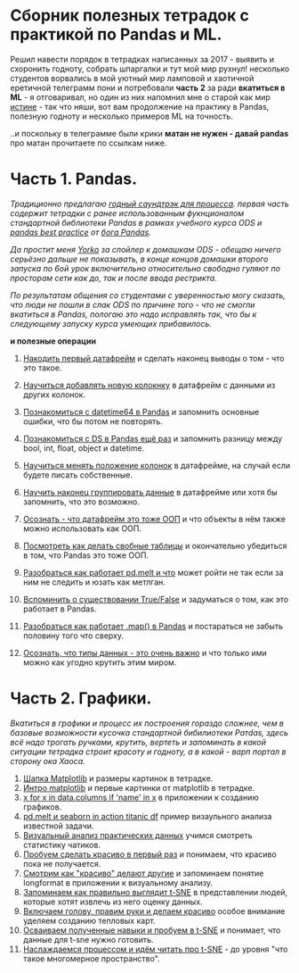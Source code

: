 # Сборник полезных тетрадок с практикой по Pandas и ML.

Решил навести порядок в тетрадках написанных за 2017 - выявить и схоронить годноту, собрать шпаргалки и тут мой мир рухнул! несколько студентов ворвались в мой уютный мир ламповой и хаотичной еретичной телеграмм пони и потребовали **часть 2** за ради **вкатиться в ML** - я отговаривал, но один из них напомнил мне о старой как мир [истине](http://coub.com/view/g56t9) - так что няши, вот вам продолжение на практику в Pandas, полезную годноту и несколько примеров ML на точность. 

..и поскольку в телеграмме были крики **матан не нужен - давай pandas** про матан прочитаете по ссылкам ниже. 

# Часть 1. Pandas.

*Традиционно предлагаю [годный саундтрэк для процесса](https://soundcloud.com/guilherme19952/iron-maiden-fear-of-the-dark-piano-cover). первая часть содержит тетрадки с ранее использованным фукнционалом стандартной библиотеки Pandas в рамках учебного курса ODS и [pandas best practice](https://tomaugspurger.github.io/modern-1-intro.html) от [бога Pandas](https://github.com/TomAugspurger).*

*Да простит меня [Yorko](https://github.com/Yorko) за спойлер к домашкам ODS - обещаю ничего серьёзно дальше не показывать, в конце концов домашки второго запуска по 6ой урок включительно относительно свободно гуляют по просторам сети как до, так и после ввода рестрикта.*

*По результатам общения со студентами с уверенностью могу сказать, что люди не пошли в слак ODS по причине того - что не смогли вкатиться в Pandas, пологаю это надо исправлять так, что бы к следующему запуску курса умеющих прибавилось.*  

**и полезные операции**

1. [Накодить первый датафрейм](https://github.com/HorusHeresyHeretic/Pandas_Practice/blob/master/Part_1/Pandas_DataFrame_practice.ipynb) и сделать наконец выводы о том - что это такое.
2. [Научиться добавлять новую колокнку](https://github.com/HorusHeresyHeretic/Pandas_Practice/blob/master/Part_1/Pandas_intro_basic_practice.ipynb) в датафрейм с данными из других колонок.

3. [Познакомиться с datetime64 в Pandas](https://github.com/HorusHeresyHeretic/Pandas_Practice/blob/master/Part_1/Pandas_Dataframe_Datetime_conversion_practice.ipynb) и запомнить  основные ошибки, что бы потом не повторять.
4. [Познакомиться с DS в Pandas ещё раз](https://github.com/HorusHeresyHeretic/Pandas_Practice/blob/master/Part_1/Pandas_Datetime_practice.ipynb) и запомнить разницу между bool, int, float, object и datetime.

5. [Научиться менять положение колонок](https://github.com/HorusHeresyHeretic/Pandas_Practice/blob/master/Part_1/Pandas_SortCols_Practice.ipynb) в датафрейме, на случай если будете писать собственные.
6. [Научить наконец группировать данные](https://github.com/HorusHeresyHeretic/Pandas_Practice/blob/master/Part_1/Pandas_groupby_practice.ipynb) в датафрейме или хотя бы запомнить, что это возможно.

7. [Осознать - что датафрейм это тоже ООП](https://github.com/HorusHeresyHeretic/Pandas_Practice/blob/master/Part_1/Pandas_index_telecom_practice.ipynb) и что объекты в нём также можно использовать как ООП.
8. [Посмотреть как делать свобные таблицы](https://github.com/HorusHeresyHeretic/Pandas_Practice/blob/master/Part_1/Pandas_adult_pivot_table_and_crosstab_standart_numpy_and_sort_practice.ipynb) и окончательно убедиться в том, что Pandas это тоже ООП.

9. [Разобраться как работает pd.melt и что](https://github.com/HorusHeresyHeretic/Pandas_Practice/blob/master/Part_1/Pandas_melt_and_visaul_practice.ipynb) может ройти не так если за ним не следить и юзать как метлган.
10. [Вспоминить о существовании True/False](https://github.com/HorusHeresyHeretic/Pandas_Practice/blob/master/Part_1/Pandas_testrain_indexing_true_false_practice.ipynb) и задуматься о том, как это работает в Pandas.
11. [Разобраться как работает .map() в Pandas](https://github.com/HorusHeresyHeretic/Pandas_Practice/blob/master/Part_1/Pandas_telecom_standart_practice.ipynb) и постараться не забыть половину того что сверху.
12. [Осознать, что типы данных - это очень важно](https://github.com/HorusHeresyHeretic/Pandas_Practice/blob/master/Part_1/Pandas_as_tool_for_logic_practice.ipynb) и что только ими можно как угодно крутить этим миром.

# Часть 2. Графики.

*Вкатиться в графики и процесс их построения гораздо сложнее, чем в базовые возможности кусочка стандартной бибилиотеки Paтdas, здесь всё надо трогать ручками, крутить, вертеть и запоминать в какой ситуации тетрадка строит красоту и годноту, а в какой - варп портал в сторону ока Хаоса.*

1. [Шапка Matplotlib](https://github.com/HorusHeresyHeretic/Pandas_Practice/blob/master/Part_2/Pandas_matplotLib_Intro_1.ipynb) и размеры картинок в тетрадке.
2. [Интро matplotlib](https://github.com/HorusHeresyHeretic/Pandas_Practice/blob/master/Part_2/Pandas_adult_visual_matplotlib_practice.ipynb) и первые картинки от matplotlib в тетрадке.
2. [x for x in data.columns if 'name' in x](https://github.com/HorusHeresyHeretic/Pandas_Practice/blob/master/Part_2/Pandas_adult_visual_and_plotly_standart_practice.ipynb) в приложении к созданию графиков.
3. [pd.melt и seaborn in action titanic df](https://github.com/HorusHeresyHeretic/Pandas_Practice/blob/master/Part_2/Pandas_titanic_visual_practice.ipynb) пример визаульного анализа известной задачи.
4. [Визуальный анализ практических данных](https://github.com/HorusHeresyHeretic/Pandas_Practice/blob/master/Part_2/Pandas_ru_python_beginners_uniques_and_visual_practice.ipynb) учимся смотреть статистику чатиков.
5. [Пробуем сделать красиво в первый раз](https://github.com/HorusHeresyHeretic/Pandas_Practice/blob/master/Part_2/Pandas_ru_python_beginnes_chat_super_pearson_visual_and_t-sne_practice.ipynb) и понимаем, что красиво пока не получается.
6. [Смотрим как "красиво" делают другие](https://github.com/HorusHeresyHeretic/Pandas_Practice/blob/master/Part_2/Pandas_cardio_longformat_visual_practice.ipynb) и запоминаем понятие longformat в приложении к визуальному анализу.
7. [Запоминаем как правильно выглядит t-SNE](https://github.com/HorusHeresyHeretic/Pandas_Practice/blob/master/Part_2/Pandas_telecom_plotly_and_t-sne_practice.ipynb) в представлении людей, которые хотят извлечь из него оценку данных.
8. [Включаем голову, правим руки и делаем красиво](https://github.com/HorusHeresyHeretic/Pandas_Practice/blob/master/Part_2/Pandas_cardio_full_visual_and_math_with_heatmaps_and_corr_maps_practice.ipynb) особое внимание уделяем созданию тепловых карт.
9. [Осваиваем полученные навыки и пробуем в t-SNE](https://github.com/HorusHeresyHeretic/Pandas_Practice/blob/master/Part_2/Pandas_heatmap_adult_titanic_video_games_sales_telecom_and_some_t-sne_practice.ipynb) и понимает, что данные для t-sne нужно готовить.
10. [Наслаждаемся процессом и идём читать про t-SNE](https://github.com/HorusHeresyHeretic/Pandas_Practice/blob/master/Part_2/Pandas_video_games_sales_visual_and_croossearch_practice.ipynb) -  до уровня "что такое многомерное пространство".




